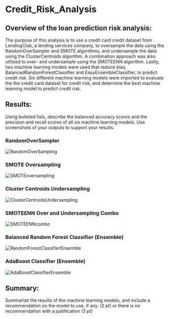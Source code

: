 # Credit_Risk_Analysis

## Overview of the loan prediction risk analysis:

The purpose of this analysis is to use a credit card credit dataset from LendingClub, a lending services company, to oversample the data using the RandomOverSampler and SMOTE algorithms, and undersample the data using the ClusterCentroids algorithm. A combination approach was also utilized to over- and undersample using the SMOTEENN algorithm. Lastly, two machine learning models were used that reduce bias, BalancedRandomForestClassifier and EasyEnsembleClassifier, to predict credit risk. Six different machine learning models were imported to evaluate the the credit card dataset for credit risk, and determine the best machine learning model to predict credit risk.

## Results:
Using bulleted lists, describe the balanced accuracy scores and the precision and recall scores of all six machine learning models. Use screenshots of your outputs to support your results.
### RandomOverSampler
![RandomOverSampling](https://user-images.githubusercontent.com/69759624/104092929-d2a5b780-524c-11eb-8d80-9d60e8e0707b.PNG)

### SMOTE Oversampling
![SMOTEoversampling](https://user-images.githubusercontent.com/69759624/104092935-d6393e80-524c-11eb-8da7-83557ec0fea1.PNG)

### Cluster Centroids Undersampling
![ClusterCentroidsUndersampling](https://user-images.githubusercontent.com/69759624/104092937-d89b9880-524c-11eb-83a6-d1de897634e3.PNG)

### SMOTEENN Over and Undersampling Combo
![SMOTEENNcombo](https://user-images.githubusercontent.com/69759624/104092939-dafdf280-524c-11eb-8eaf-bb9f81e7fc47.PNG)

### Balanced Random Forest Classifier (Ensemble)
![RandomForestClassifierEnsemble](https://user-images.githubusercontent.com/69759624/104092943-dcc7b600-524c-11eb-8fbf-ae4dfec2743a.PNG)

### AdaBoost Classifier (Ensemble)
![AdaBoostClassifierEnsemble](https://user-images.githubusercontent.com/69759624/104092944-dfc2a680-524c-11eb-94dc-dec324a2ce62.PNG)

## Summary:

Summarize the results of the machine learning models, and include a recommendation on the model to use, if any. (2 pt)
or there is no recommendation with a justification (3 pt)
